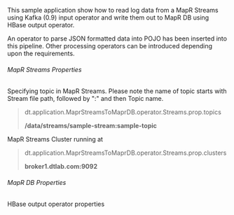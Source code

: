 This sample application show how to read log data from a MapR Streams
using Kafka (0.9) input operator and write them out to MapR DB using
HBase output operator.

An operator to parse JSON formatted data into POJO has been inserted
into this pipeline. Other processing operators can be introduced
depending upon the requirements.

###### MapR Streams Properties

Specifying topic in MapR Streams. Please note the name of topic starts
with Stream file path, followed by ":" and then Topic name.
> dt.application.MaprStreamsToMaprDB.operator.Streams.prop.topics
>
> **/data/streams/sample-stream:sample-topic**

MapR Streams Cluster running at

> dt.application.MaprStreamsToMaprDB.operator.Streams.prop.clusters
>
> **broker1.dtlab.com:9092**

###### MapR DB Properties

HBase output operator properties
